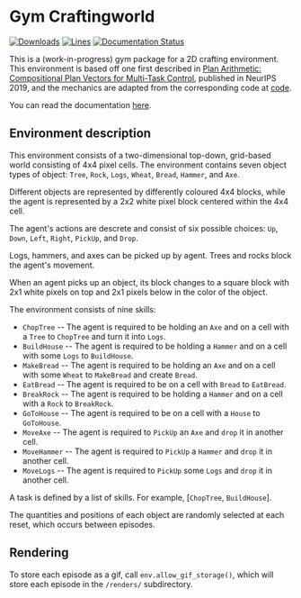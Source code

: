 # Gym Craftingworld

[![Downloads](https://img.shields.io/pypi/dm/gym-craftingworld)](https://pypi.org/project/gym-craftingworld/)
[![Lines](https://img.shields.io/tokei/lines/github/lauradarcy/gym-craftingworld)](https://github.com/lauradarcy/gym-craftingworld)
[![Documentation Status](https://readthedocs.org/projects/gym-craftingworld/badge/?version=latest)](https://gym-craftingworld.readthedocs.io/en/latest/?badge=latest)

This is a (work-in-progress) gym package for a 2D crafting environment.
This environment is based off one first described in [Plan Arithmetic: Compositional Plan Vectors for Multi-Task Control](https://arxiv.org/abs/1910.14033), published in NeurIPS 2019, and the mechanics are adapted from the corresponding code at [code](https://github.com/cdevin/craftingworld).

You can read the documentation [here](https://gym-craftingworld.readthedocs.io/).

## Environment description

This environment consists of a two-dimensional top-down, grid-based world consisting of 4x4 pixel cells.
The environment contains seven object types of object: `Tree`, `Rock`, `Logs`, `Wheat`, `Bread`, `Hammer`, and `Axe`.

Different objects are represented by differently coloured 4x4 blocks, while the agent is represented by a 2x2 white pixel block centered within the 4x4 cell.

The agent's actions are descrete and consist of six possible choices: `Up`, `Down`, `Left`, `Right`, `PickUp`, and `Drop`.

Logs, hammers, and axes can be picked up by agent.
Trees and rocks block the agent's movement.

When an agent picks up an object, its block changes to a square block with 2x1 white pixels on top and 2x1 pixels below in the color of the object.

The environment consists of nine skills:

* `ChopTree` -- The agent is required to be holding an `Axe` and on a cell with a `Tree` to `ChopTree` and turn it into `Logs`.
* `BuildHouse` -- The agent is required to be holding a `Hammer` and on a cell with some `Logs` to `BuildHouse`.
* `MakeBread` -- The agent is required to be holding an `Axe` and on a cell with some `Wheat` to `MakeBread` and create `Bread`.
* `EatBread` -- The agent is required to be on a cell with `Bread` to `EatBread`.
* `BreakRock` -- The agent is required to be holding a `Hammer` and on a cell with a `Rock` to `BreakRock`.
* `GoToHouse` -- The agent is required to be on a cell with a `House` to `GoToHouse`.
* `MoveAxe` -- The agent is required to `PickUp` an `Axe` and `drop` it in another cell.
* `MoveHammer` -- The agent is required to `PickUp` a `Hammer` and `drop` it in another cell.
* `MoveLogs` -- The agent is required to `PickUp` some `Logs` and `drop` it in another cell.

A task is defined by a list of skills. For example, [`ChopTree`, `BuildHouse`].

The quantities and positions of each object are randomly selected at each reset, which occurs between episodes.

## Rendering

To store each episode as a gif, call `env.allow_gif_storage()`, which will store each episode in the `/renders/` subdirectory.
